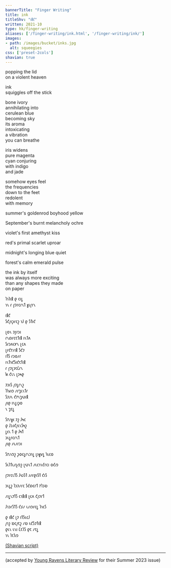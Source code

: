 ```yaml
---
bannerTitle: "Finger Writing" 
title: ink 
titleShv: "𐑦𐑙𐑒"
written: 2021-10
type: hk/finger-writing
aliases: ['/finger-writing/ink.html', '/finger-writing/ink/']
images:
- path: /images/bucket/inks.jpg 
  alt: squeegies
css: ['preset-2cols']
shavian: true
---
```


<div class="latin">

popping the lid  
on a violent heaven  

ink  
squiggles off the stick  

bone ivory   
annihilating into  
cerulean blue  
becoming sky  
its aroma  
intoxicating  
a vibration  
you can breathe  

iris widens  
pure magenta  
cyan conjuring  
with indigo  
and jade  

somehow eyes feel  
the frequencies  
down to the feet  
redolent  
with memory
  
summer's goldenrod boyhood yellow  
  
September's burnt melancholy ochre  

violet's first amethyst kiss  
  
red's primal scarlet uproar  
  
midnight's longing blue quiet

forest's calm emerald pulse

the ink by itself  
was always more exciting  
than any shapes they made  
on paper  

</div>

<div class="shavian">

𐑐𐑪𐑐𐑦𐑙 𐑞 𐑤𐑦𐑛  
𐑪𐑯 𐑩 𐑝𐑲𐑩𐑤𐑩𐑯𐑑 𐑣𐑧𐑝𐑩𐑯

𐑦𐑙𐑒  
𐑕𐑒𐑢𐑦𐑜𐑩𐑤𐑟 𐑪𐑓 𐑞 𐑕𐑑𐑦𐑒

𐑚𐑴𐑯 𐑲𐑝𐑩𐑮𐑦  
𐑩𐑯𐑸𐑩𐑤𐑱𐑑𐑦𐑙 𐑦𐑯𐑑𐑵  
𐑕𐑩𐑮𐑵𐑤𐑾𐑯 𐑚𐑤𐑵  
𐑚𐑩𐑒𐑳𐑥𐑦𐑙 𐑕𐑒𐑲  
𐑦𐑑𐑕 𐑩𐑮𐑴𐑥𐑩  
𐑦𐑯𐑑𐑪𐑒𐑕𐑦𐑒𐑱𐑑𐑦𐑙  
𐑩 𐑝𐑲𐑚𐑮𐑱𐑖𐑩𐑯  
𐑿 𐑒𐑧𐑯 𐑚𐑮𐑰𐑞

𐑲𐑮𐑦𐑕 𐑢𐑲𐑛𐑩𐑯𐑟  
𐑐𐑘𐑫𐑼 𐑥𐑩𐑡𐑧𐑯𐑑𐑩  
𐑕𐑲𐑨𐑯 𐑒𐑳𐑯𐑡𐑻𐑦𐑙  
𐑢𐑦𐑞 𐑦𐑯𐑛𐑦𐑜𐑴  
𐑯 𐑡𐑱𐑛

𐑕𐑳𐑥𐑣𐑬 𐑲𐑟 𐑓𐑰𐑤  
𐑞 𐑓𐑮𐑨𐑒𐑢𐑧𐑯𐑕𐑰𐑟  
𐑛𐑬𐑯 𐑑 𐑞 𐑓𐑰𐑑  
𐑮𐑧𐑛𐑩𐑤𐑩𐑯𐑑  
𐑢𐑦𐑞 𐑥𐑧𐑥𐑩𐑮𐑦

𐑕𐑳𐑥𐑼𐑟 𐑜𐑴𐑤𐑛𐑩𐑯𐑮𐑪𐑛 𐑚𐑶𐑣𐑫𐑛 𐑘𐑧𐑤𐑴  

𐑕𐑧𐑐𐑑𐑧𐑥𐑚𐑼𐑟 𐑚𐑻𐑯𐑑 𐑥𐑧𐑤𐑪𐑯𐑒𐑩𐑤𐑦 𐑴𐑒𐑼

𐑝𐑲𐑩𐑤𐑧𐑑𐑕 𐑓𐑻𐑕𐑑 𐑨𐑥𐑩𐑞𐑦𐑕𐑑 𐑒𐑦𐑕

𐑮𐑧𐑛𐑟 𐑐𐑮𐑲𐑥𐑩𐑤 𐑕𐑒𐑸𐑤𐑩𐑑 𐑳𐑐𐑮𐑹

𐑥𐑦𐑛𐑯𐑲𐑑𐑕 𐑤𐑪𐑙𐑦𐑙 𐑚𐑤𐑵 𐑒𐑢𐑲𐑩𐑑

𐑓𐑪𐑮𐑩𐑕𐑑𐑕 𐑒𐑭𐑥 𐑧𐑥𐑼𐑩𐑤𐑛 𐑐𐑪𐑤𐑕

𐑞 𐑦𐑙𐑒 𐑚𐑲 𐑦𐑑𐑕𐑧𐑤𐑓  
𐑢𐑪𐑟 𐑹𐑤𐑢𐑱𐑟 𐑥𐑹 𐑧𐑒𐑕𐑲𐑑𐑦𐑙  
𐑞𐑧𐑯 𐑧𐑯𐑦 𐑖𐑱𐑐𐑕 𐑞𐑱 𐑥𐑱𐑛  
𐑪𐑯 𐑐𐑱𐑐𐑼

[(Shavian script)](/shavian/intro)

</div>

***
(accepted by [Young Ravens Literary Review](https://www.youngravensliteraryreview.org/yr18-hugh-carroll.html) for their Summer 2023 issue)
